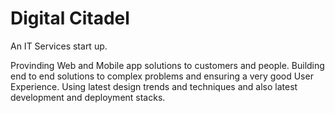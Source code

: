 # Digital Citadel

An IT Services start up. 

Provinding Web and Mobile app solutions to customers and people. 
Building end to end solutions to complex problems and ensuring a very good User Experience.
Using latest design trends and techniques and also latest development and deployment stacks.
